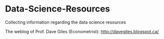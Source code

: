 # Data-Science-Resources
Collecting information regarding the data science resources

The weblog of Prof. Dave Giles (Econometrist): http://davegiles.blogspot.ca/
